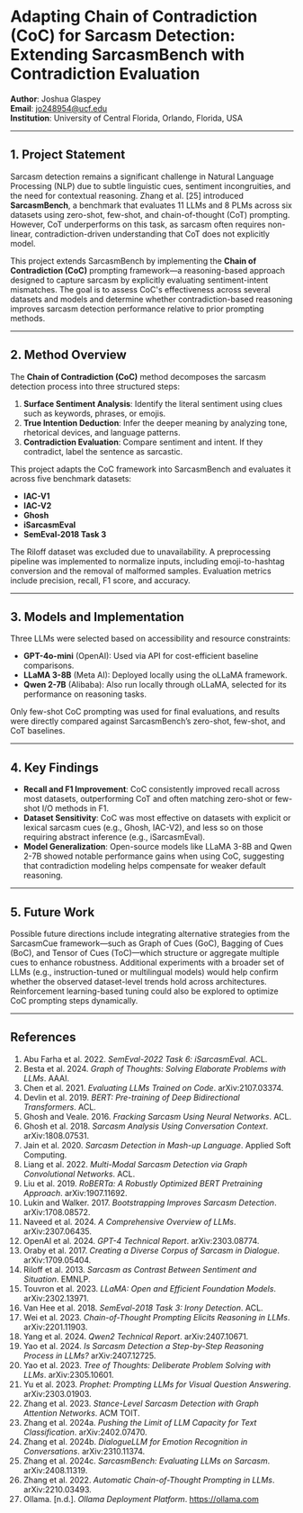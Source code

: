 ﻿# Adapting Chain of Contradiction (CoC) for Sarcasm Detection: Extending SarcasmBench with Contradiction Evaluation

**Author**: Joshua Glaspey  
**Email**: jo248954@ucf.edu  
**Institution**: University of Central Florida, Orlando, Florida, USA  

---

## 1. Project Statement

Sarcasm detection remains a significant challenge in Natural Language Processing (NLP) due to subtle linguistic cues, sentiment incongruities, and the need for contextual reasoning. Zhang et al. [25] introduced **SarcasmBench**, a benchmark that evaluates 11 LLMs and 8 PLMs across six datasets using zero-shot, few-shot, and chain-of-thought (CoT) prompting. However, CoT underperforms on this task, as sarcasm often requires non-linear, contradiction-driven understanding that CoT does not explicitly model.

This project extends SarcasmBench by implementing the **Chain of Contradiction (CoC)** prompting framework—a reasoning-based approach designed to capture sarcasm by explicitly evaluating sentiment-intent mismatches. The goal is to assess CoC's effectiveness across several datasets and models and determine whether contradiction-based reasoning improves sarcasm detection performance relative to prior prompting methods.

---

## 2. Method Overview

The **Chain of Contradiction (CoC)** method decomposes the sarcasm detection process into three structured steps:

1. **Surface Sentiment Analysis**: Identify the literal sentiment using clues such as keywords, phrases, or emojis.
2. **True Intention Deduction**: Infer the deeper meaning by analyzing tone, rhetorical devices, and language patterns.
3. **Contradiction Evaluation**: Compare sentiment and intent. If they contradict, label the sentence as sarcastic.

This project adapts the CoC framework into SarcasmBench and evaluates it across five benchmark datasets:  

- **IAC-V1**  
- **IAC-V2**  
- **Ghosh**  
- **iSarcasmEval**  
- **SemEval-2018 Task 3**  

The Riloff dataset was excluded due to unavailability. A preprocessing pipeline was implemented to normalize inputs, including emoji-to-hashtag conversion and the removal of malformed samples. Evaluation metrics include precision, recall, F1 score, and accuracy.

---

## 3. Models and Implementation

Three LLMs were selected based on accessibility and resource constraints:

- **GPT-4o-mini** (OpenAI): Used via API for cost-efficient baseline comparisons.  
- **LLaMA 3-8B** (Meta AI): Deployed locally using the oLLaMA framework.  
- **Qwen 2-7B** (Alibaba): Also run locally through oLLaMA, selected for its performance on reasoning tasks.  

Only few-shot CoC prompting was used for final evaluations, and results were directly compared against SarcasmBench’s zero-shot, few-shot, and CoT baselines.

---

## 4. Key Findings

- **Recall and F1 Improvement**: CoC consistently improved recall across most datasets, outperforming CoT and often matching zero-shot or few-shot I/O methods in F1.
- **Dataset Sensitivity**: CoC was most effective on datasets with explicit or lexical sarcasm cues (e.g., Ghosh, IAC-V2), and less so on those requiring abstract inference (e.g., iSarcasmEval).
- **Model Generalization**: Open-source models like LLaMA 3-8B and Qwen 2-7B showed notable performance gains when using CoC, suggesting that contradiction modeling helps compensate for weaker default reasoning.

---

## 5. Future Work

Possible future directions include integrating alternative strategies from the SarcasmCue framework—such as Graph of Cues (GoC), Bagging of Cues (BoC), and Tensor of Cues (ToC)—which structure or aggregate multiple cues to enhance robustness. Additional experiments with a broader set of LLMs (e.g., instruction-tuned or multilingual models) would help confirm whether the observed dataset-level trends hold across architectures. Reinforcement learning-based tuning could also be explored to optimize CoC prompting steps dynamically.

---

## References

1. Abu Farha et al. 2022. *SemEval-2022 Task 6: iSarcasmEval*. ACL.  
2. Besta et al. 2024. *Graph of Thoughts: Solving Elaborate Problems with LLMs*. AAAI.  
3. Chen et al. 2021. *Evaluating LLMs Trained on Code*. arXiv:2107.03374.  
4. Devlin et al. 2019. *BERT: Pre-training of Deep Bidirectional Transformers*. ACL.  
5. Ghosh and Veale. 2016. *Fracking Sarcasm Using Neural Networks*. ACL.  
6. Ghosh et al. 2018. *Sarcasm Analysis Using Conversation Context*. arXiv:1808.07531.  
7. Jain et al. 2020. *Sarcasm Detection in Mash-up Language*. Applied Soft Computing.  
8. Liang et al. 2022. *Multi-Modal Sarcasm Detection via Graph Convolutional Networks*. ACL.  
9. Liu et al. 2019. *RoBERTa: A Robustly Optimized BERT Pretraining Approach*. arXiv:1907.11692.  
10. Lukin and Walker. 2017. *Bootstrapping Improves Sarcasm Detection*. arXiv:1708.08572.  
11. Naveed et al. 2024. *A Comprehensive Overview of LLMs*. arXiv:2307.06435.  
12. OpenAI et al. 2024. *GPT-4 Technical Report*. arXiv:2303.08774.  
13. Oraby et al. 2017. *Creating a Diverse Corpus of Sarcasm in Dialogue*. arXiv:1709.05404.  
14. Riloff et al. 2013. *Sarcasm as Contrast Between Sentiment and Situation*. EMNLP.  
15. Touvron et al. 2023. *LLaMA: Open and Efficient Foundation Models*. arXiv:2302.13971.  
16. Van Hee et al. 2018. *SemEval-2018 Task 3: Irony Detection*. ACL.  
17. Wei et al. 2023. *Chain-of-Thought Prompting Elicits Reasoning in LLMs*. arXiv:2201.11903.  
18. Yang et al. 2024. *Qwen2 Technical Report*. arXiv:2407.10671.  
19. Yao et al. 2024. *Is Sarcasm Detection a Step-by-Step Reasoning Process in LLMs?* arXiv:2407.12725.  
20. Yao et al. 2023. *Tree of Thoughts: Deliberate Problem Solving with LLMs*. arXiv:2305.10601.  
21. Yu et al. 2023. *Prophet: Prompting LLMs for Visual Question Answering*. arXiv:2303.01903.  
22. Zhang et al. 2023. *Stance-Level Sarcasm Detection with Graph Attention Networks*. ACM TOIT.  
23. Zhang et al. 2024a. *Pushing the Limit of LLM Capacity for Text Classification*. arXiv:2402.07470.  
24. Zhang et al. 2024b. *DialogueLLM for Emotion Recognition in Conversations*. arXiv:2310.11374.  
25. Zhang et al. 2024c. *SarcasmBench: Evaluating LLMs on Sarcasm*. arXiv:2408.11319.  
26. Zhang et al. 2022. *Automatic Chain-of-Thought Prompting in LLMs*. arXiv:2210.03493.  
27. Ollama. [n.d.]. *Ollama Deployment Platform*. https://ollama.com  